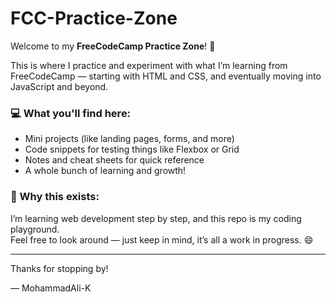 # FCC-Practice-Zone

Welcome to my **FreeCodeCamp Practice Zone**! 🎯

This is where I practice and experiment with what I’m learning from FreeCodeCamp — starting with HTML and CSS, and eventually moving into JavaScript and beyond.

### 💻 What you'll find here:

- Mini projects (like landing pages, forms, and more)
- Code snippets for testing things like Flexbox or Grid
- Notes and cheat sheets for quick reference
- A whole bunch of learning and growth!

### 🚀 Why this exists:

I’m learning web development step by step, and this repo is my coding playground.  
Feel free to look around — just keep in mind, it’s all a work in progress. 😄

---

Thanks for stopping by!

— MohammadAli-K
